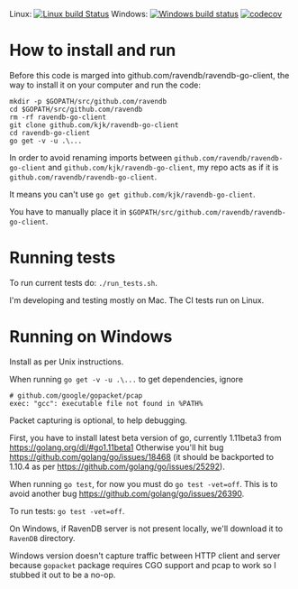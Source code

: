 Linux: [![Linux build Status](https://travis-ci.org/kjk/ravendb-go-client.svg?branch=v4.0)](https://travis-ci.org/kjk/ravendb-go-client) Windows: [![Windows build status](https://ci.appveyor.com/api/projects/status/g2iida5te4gpgo7m?svg=true)](https://ci.appveyor.com/project/kjk/ravendb-go-client) [![codecov](https://codecov.io/gh/kjk/ravendb-go-client/branch/v4.0/graph/badge.svg)](https://codecov.io/gh/kjk/ravendb-go-client)

# How to install and run

Before this code is marged into github.com/ravendb/ravendb-go-client, the way to
install it on your computer and run the code:

```
mkdir -p $GOPATH/src/github.com/ravendb
cd $GOPATH/src/github.com/ravendb
rm -rf ravendb-go-client
git clone github.com/kjk/ravendb-go-client
cd ravendb-go-client
go get -v -u .\...
```

In order to avoid renaming imports between `github.com/ravendb/ravendb-go-client`
and `github.com/kjk/ravendb-go-client`, my repo acts as if it is `github.com/ravendb/ravendb-go-client`.

It means you can't use `go get github.com/kjk/ravendb-go-client`.

You have to manually place it in `$GOPATH/src/github.com/ravendb/ravendb-go-client`.

# Running tests

To run current tests do: `./run_tests.sh`.

I'm developing and testing mostly on Mac. The CI tests run on Linux.

# Running on Windows

Install as per Unix instructions.

When running `go get -v -u .\...` to get dependencies, ignore

```
# github.com/google/gopacket/pcap
exec: "gcc": executable file not found in %PATH%
```

Packet capturing is optional, to help debugging.

First, you have to install latest beta version of go, currently 1.11beta3 from https://golang.org/dl/#go1.11beta1
Otherwise you'll hit bug https://github.com/golang/go/issues/18468 (it should be backported to 1.10.4 as per https://github.com/golang/go/issues/25292).

When running `go test`, for now you must do `go test -vet=off`. This is to avoid another bug https://github.com/golang/go/issues/26390.

To run tests: `go test -vet=off`.

On Windows, if RavenDB server is not present locally, we'll download it to `RavenDB` directory.

Windows version doesn't capture traffic between HTTP client and server because `gopacket` package requires CGO support and pcap to work so I stubbed it out to be a no-op.

